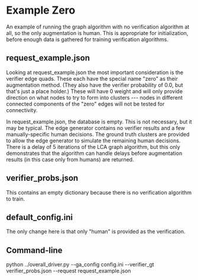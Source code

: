 # Example Zero

An example of running the graph algorithm with no verification
algorithm at all, so the only augmentation is human.  This is
appropriate for initialization, before enough data is gathered for
training verification algorithms.

## request_example.json

Looking at request_example.json the most important consideration is
the verifier edge quads. These each have the special name "zero" as
their augmentation method. (They also have the verifier probability of
0.0, but that's just a place holder.)  These will have 0 weight and
will only provide direction on what nodes to try to form into
clusters --- nodes in different connected components of the "zero"
edges will not be tested for connectivity.

In request_example.json, the database is empty.  This is not
necessary, but it may be typical.  The edge generator contains no
verifier results and a few manually-specific human decisions.  The
ground truth clusters are provided to allow the edge generator to
simulate the remaining human decisions.  There is a delay of 5
iterations of the LCA graph algorithm, but this only demonstrates that
the algorithm can handle delays before augmentation results (in this
case only from humans) are returned.

##  verifier_probs.json

This contains an empty dictionary because there is no verification
algorithm to train.

##  default_config.ini

The only change here is that only "human" is provided as the
verification.

##  Command-line

python ../overall_driver.py --ga_config config.ini --verifier_gt verifier_probs.json --request request_example.json
